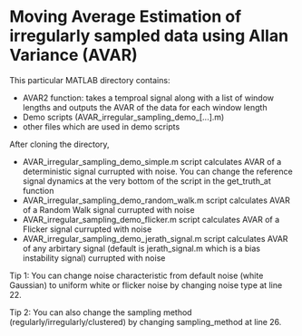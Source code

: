 Moving Average Estimation of irregularly sampled data using Allan Variance (AVAR)
==========================================================================

This particular MATLAB directory contains:
* AVAR2 function: takes a temproal signal along with a list of window lengths and outputs the AVAR of the data for each window length
* Demo scripts (AVAR_irregular_sampling_demo_[...].m)
* other files which are used in demo scripts

After cloning the directory,
* AVAR_irregular_sampling_demo_simple.m script calculates AVAR of a deterministic signal currupted with noise. You can change the reference signal dynamics at the very bottom of the script in the get_truth_at function
* AVAR_irregular_sampling_demo_random_walk.m script calculates AVAR of a Random Walk signal currupted with noise
* AVAR_irregular_sampling_demo_flicker.m script calculates AVAR of a Flicker signal currupted with noise
* AVAR_irregular_sampling_demo_jerath_signal.m script calculates AVAR of any arbirtary signal (default is jerath_signal.m which is a bias instability signal) currupted with noise

Tip 1: You can change noise characteristic from default noise (white Gaussian) to uniform white or flicker noise by changing noise type at line 22.

Tip 2: You can also change the sampling method (regularly/irregularly/clustered) by changing sampling_method at line 26.

